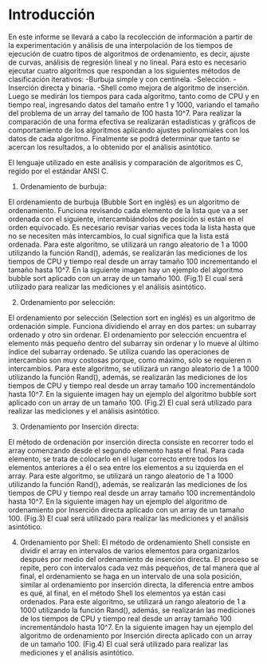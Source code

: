 # Introducción 

En este informe se llevará a cabo la recolección de información a partir de la experimentación y 
análisis de una interpolación de los tiempos de ejecución de cuatro tipos de algoritmos de 
ordenamiento, es decir, ajuste de curvas, análisis de regresión lineal y no lineal. 
Para esto es necesario ejecutar cuatro algoritmos que respondan a los siguientes métodos de 
clasificación iterativos: -Burbuja simple y con centinela. -Selección. -Inserción directa y binaria. -Shell como mejora de algoritmo de inserción. 
Luego se medirán los tiempos para cada algoritmo, tanto como de CPU y en tiempo real, 
ingresando datos del tamaño entre 1 y 1000, variando el tamaño del problema de un array del 
tamaño de 100 hasta 10^7. 
Para realizar la comparación de una forma efectiva se realizarán estadísticas y gráficos de 
comportamiento de los algoritmos aplicando ajustes polinomiales con los datos de cada algoritmo. 
Finalmente se podrá determinar que tanto se acercan los resultados, a lo obtenido por el análisis 
asintótico.

El lenguaje utilizado en este análisis y comparación de algoritmos es C, regido por el estándar ANSI 
C.

1. Ordenamiento de burbuja: 

El ordenamiento de burbuja (Bubble Sort en inglés) es un algoritmo de ordenamiento. Funciona 
revisando cada elemento de la lista que va a ser ordenada con el siguiente, intercambiándolos de 
posición si están en el orden equivocado. Es necesario revisar varias veces toda la lista hasta que 
no se necesiten más intercambios, lo cual significa que la lista está ordenada. 
Para este algoritmo, se utilizará un rango aleatorio de 1 a 1000 utilizando la función Rand(), 
además, se realizarán las mediciones de los tiempos de CPU y tiempo real desde un array tamaño 
100 incrementando el tamaño hasta 10^7. 
En la siguiente imagen hay un ejemplo del algoritmo bubble sort aplicado con un array de un 
tamaño 100. (Fig.1) El cual será utilizado para realizar las mediciones y el análisis asintótico.

2. Ordenamiento por selección:

El ordenamiento por selección (Selection sort en inglés) es un algoritmo de ordenación simple. 
Funciona dividiendo el array en dos partes: un subarray ordenado y otro sin ordenar. El 
ordenamiento por selección encuentra el elemento más pequeño dentro del subarray sin ordenar 
y lo mueve al último índice del subarray ordenado. Se utiliza cuando las operaciones de 
intercambio son muy costosas porque, como máximo, sólo se requieren n intercambios. 
Para este algoritmo, se utilizará un rango aleatorio de 1 a 1000 utilizando la función Rand(), 
además, se realizarán las mediciones de los tiempos de CPU y tiempo real desde un array tamaño 
100 incrementándolo hasta 10^7. 
En la siguiente imagen hay un ejemplo del algoritmo bubble sort aplicado con un array de un 
tamaño 100. (Fig.2) El cual será utilizado para realizar las mediciones y el análisis asintótico.

3. Ordenamiento por Inserción directa: 

El método de ordenación por inserción directa consiste en recorrer todo el array comenzando 
desde el segundo elemento hasta el final. Para cada elemento, se trata de colocarlo en el lugar 
correcto entre todos los elementos anteriores a él o sea entre los elementos a su izquierda en el 
array. 
Para este algoritmo, se utilizará un rango aleatorio de 1 a 1000 utilizando la función Rand(), 
además, se realizarán las mediciones de los tiempos de CPU y tiempo real desde un array tamaño 
100 incrementándolo hasta 10^7. 
En la siguiente imagen hay un ejemplo del algoritmo de ordenamiento por Inserción directa 
aplicado con un array de un tamaño 100. (Fig.3) El cual será utilizado para realizar las mediciones y 
el análisis asintótico.


4. Ordenamiento por Shell: 
El método de ordenamiento Shell consiste en dividir el array en intervalos de varios 
elementos para organizarlos después por medio del ordenamiento de inserción directa. El 
proceso se repite, pero con intervalos cada vez más pequeños, de tal manera que al final, 
el ordenamiento se haga en un intervalo de una sola posición, similar al ordenamiento por 
inserción directa, la diferencia entre ambos es qué, al final, en el método Shell los 
elementos ya están casi ordenados. 
Para este algoritmo, se utilizará un rango aleatorio de 1 a 1000 utilizando la función 
Rand(), además, se realizarán las mediciones de los tiempos de CPU y tiempo real desde 
un array tamaño 100 incrementándolo hasta 10^7. 
En la siguiente imagen hay un ejemplo del algoritmo de ordenamiento por Inserción 
directa aplicado con un array de un tamaño 100. (Fig.4) El cual será utilizado para realizar 
las mediciones y el análisis asintótico.

